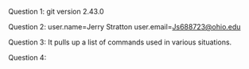Question 1:
    git version 2.43.0
    
Question 2:
    user.name=Jerry Stratton
    user.email=Js688723@ohio.edu

Question 3:
    It pulls up a list of commands used in various situations.
    
Question 4:
    
    
